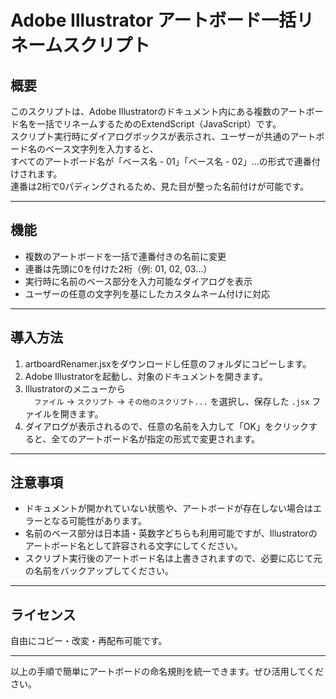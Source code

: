 # Adobe Illustrator アートボード一括リネームスクリプト

## 概要
このスクリプトは、Adobe Illustratorのドキュメント内にある複数のアートボード名を一括でリネームするためのExtendScript（JavaScript）です。  
スクリプト実行時にダイアログボックスが表示され、ユーザーが共通のアートボード名のベース文字列を入力すると、  
すべてのアートボード名が「ベース名 - 01」「ベース名 - 02」…の形式で連番付けされます。  
連番は2桁で0パディングされるため、見た目が整った名前付けが可能です。

---

## 機能

- 複数のアートボードを一括で連番付きの名前に変更
- 連番は先頭に0を付けた2桁（例: 01, 02, 03...）
- 実行時に名前のベース部分を入力可能なダイアログを表示
- ユーザーの任意の文字列を基にしたカスタムネーム付けに対応

---

## 導入方法

1. artboardRenamer.jsxをダウンロードし任意のフォルダにコピーします。
2. Adobe Illustratorを起動し、対象のドキュメントを開きます。
3. Illustratorのメニューから  
　`ファイル` → `スクリプト` → `その他のスクリプト...` を選択し、保存した `.jsx` ファイルを開きます。
4. ダイアログが表示されるので、任意の名前を入力して「OK」をクリックすると、全てのアートボード名が指定の形式で変更されます。

---

## 注意事項

- ドキュメントが開かれていない状態や、アートボードが存在しない場合はエラーとなる可能性があります。
- 名前のベース部分は日本語・英数字どちらも利用可能ですが、Illustratorのアートボード名として許容される文字にしてください。
- スクリプト実行後のアートボード名は上書きされますので、必要に応じて元の名前をバックアップしてください。

---

## ライセンス
自由にコピー・改変・再配布可能です。

---

以上の手順で簡単にアートボードの命名規則を統一できます。ぜひ活用してください。
